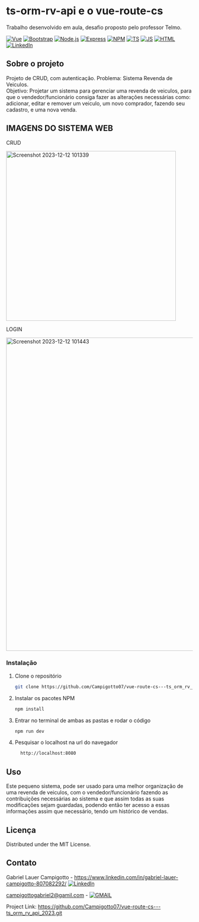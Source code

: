 #                           ts-orm-rv-api e o vue-route-cs 
Trabalho desenvolvido em aula, desafio proposto pelo professor Telmo.

[![Vue][Vue.js]][Vue-url]
[![Bootstrap][Bootstrap.com]][Bootstrap-url]
[![Node.js](https://custom-icon-badges.demolab.com/badge/-Node.js-339933?style=for-the-badge&logo=node.js&logoColor=white)](https://nodejs.org/)
[![Express](https://custom-icon-badges.demolab.com/badge/-Express-000000?style=for-the-badge&logo=express&logoColor=white)](https://expressjs.com/)
[![NPM](https://img.shields.io/badge/npm-CB3837?style=for-the-badge&logo=npm&logoColor=white)](https://npm.com/)
[![TS](https://img.shields.io/badge/ts--node-3178C6?style=for-the-badge&logo=ts-node&logoColor=white)](https://typescript.com/)
[![JS](https://img.shields.io/badge/JavaScript-323330?style=for-the-badge&logo=javascript&logoColor=F7DF1E)](https://javascript.com/)
[![HTML](https://img.shields.io/badge/HTML5-E34F26?style=for-the-badge&logo=html5&logoColor=white)](https://html.com/)
[![LinkedIn](https://img.shields.io/badge/LinkedIn-0077B5?style=for-the-badge&logo=linkedin&logoColor=white)](www.linkedin.com/in/alan-hoffmann-dos-santos-642033216)

<!-- ABOUT THE PROJECT -->
## Sobre o projeto  
Projeto de CRUD, com autenticação.
Problema: Sistema Revenda de Veiculos. <br>
Objetivo: Projetar um sistema para gerenciar uma revenda de veiculos, para que o vendedor/funcionário consiga fazer as alterações necessárias como: adicionar, editar e remover um veiculo, um novo comprador, fazendo seu cadastro, e uma nova venda.


<!-- IMAGENS -->
## IMAGENS DO SISTEMA WEB
CRUD

<img width="458" alt="Screenshot 2023-12-12 101339" src="https://github.com/AlanHoff5/vue-rote-ts-orm/assets/77331153/7d3d9d08-ce59-411f-b415-c1ad8bbb5deb">

LOGIN

<img width="845" alt="Screenshot 2023-12-12 101443" src="https://github.com/AlanHoff5/vue-rote-ts-orm/assets/77331153/bbe17e71-8620-4ded-88bd-273b5d6af665">


### Instalação

1. Clone o repositório
   ```sh
   git clone https://github.com/Campigotto07/vue-route-cs---ts_orm_rv_api_2023.git
   ```
2. Instalar os pacotes NPM 
   ```sh
   npm install
   ```
3. Entrar no terminal de ambas as pastas e rodar o código
   ```sh
   npm run dev
   ```
4. Pesquisar o localhost na url do navegador
   ```bash
     http://localhost:8080
   ```


<!-- USO EXAMPLES -->
## Uso

Este pequeno sistema, pode ser usado para uma melhor organização de uma revenda de veiculos, com o vendedor/funcionário fazendo as contribuições necessárias ao sistema e que assim todas as suas modificações sejam guardadas, podendo então ter acesso a essas informações assim que necessário, tendo um histórico de vendas.


<!-- LICENÇA -->
## Licença

Distributed under the MIT License.

<!-- CONTATO -->
## Contato

Gabriel Lauer Campigotto - https://www.linkedin.com/in/gabriel-lauer-campigotto-807082292/   [![LinkedIn](https://img.shields.io/badge/LinkedIn-0077B5?style=for-the-badge&logo=linkedin&logoColor=white)](https://www.linkedin.com/in/gabriel-lauer-campigotto-807082292/)

campigottogabriel2@gamil.com -   [![GMAIL](https://img.shields.io/badge/Gmail-D14836?style=for-the-badge&logo=gmail&logoColor=white)](campigottogabriel2@gmail.com)


Project Link: https://github.com/Campigotto07/vue-route-cs---ts_orm_rv_api_2023.git


<!-- MARKDOWN LINKS & IMAGES -->
<!-- https://www.markdownguide.org/basic-syntax/#reference-style-links -->
[contributors-shield]: https://img.shields.io/github/contributors/github_username/repo_name.svg?style=for-the-badge
[contributors-url]: https://github.com/github_username/repo_name/graphs/contributors
[forks-shield]: https://img.shields.io/github/forks/github_username/repo_name.svg?style=for-the-badge
[forks-url]: https://github.com/github_username/repo_name/network/members
[stars-shield]: https://img.shields.io/github/stars/github_username/repo_name.svg?style=for-the-badge
[stars-url]: https://github.com/github_username/repo_name/stargazers
[issues-shield]: https://img.shields.io/github/issues/github_username/repo_name.svg?style=for-the-badge
[issues-url]: https://github.com/github_username/repo_name/issues
[license-shield]: https://img.shields.io/github/license/github_username/repo_name.svg?style=for-the-badge
[license-url]: https://github.com/github_username/repo_name/blob/master/LICENSE.txt
[linkedin-shield]: https://img.shields.io/badge/-LinkedIn-black.svg?style=for-the-badge&logo=linkedin&colorB=555
[linkedin-url]: https://linkedin.com/in/linkedin_username
[product-screenshot]: images/screenshot.png
[Next.js]: https://img.shields.io/badge/next.js-000000?style=for-the-badge&logo=nextdotjs&logoColor=white
[Next-url]: https://nextjs.org/
[React.js]: https://img.shields.io/badge/React-20232A?style=for-the-badge&logo=react&logoColor=61DAFB
[React-url]: https://reactjs.org/
[Vue.js]: https://img.shields.io/badge/Vue.js-35495E?style=for-the-badge&logo=vuedotjs&logoColor=4FC08D
[Vue-url]: https://vuejs.org/
[Angular.io]: https://img.shields.io/badge/Angular-DD0031?style=for-the-badge&logo=angular&logoColor=white
[Angular-url]: https://angular.io/
[Svelte.dev]: https://img.shields.io/badge/Svelte-4A4A55?style=for-the-badge&logo=svelte&logoColor=FF3E00
[Svelte-url]: https://svelte.dev/
[Laravel.com]: https://img.shields.io/badge/Laravel-FF2D20?style=for-the-badge&logo=laravel&logoColor=white
[Laravel-url]: https://laravel.com
[Bootstrap.com]: https://img.shields.io/badge/Bootstrap-563D7C?style=for-the-badge&logo=bootstrap&logoColor=white
[Bootstrap-url]: https://getbootstrap.com
[JQuery.com]: https://img.shields.io/badge/jQuery-0769AD?style=for-the-badge&logo=jquery&logoColor=white
[JQuery-url]: https://jquery.com 

